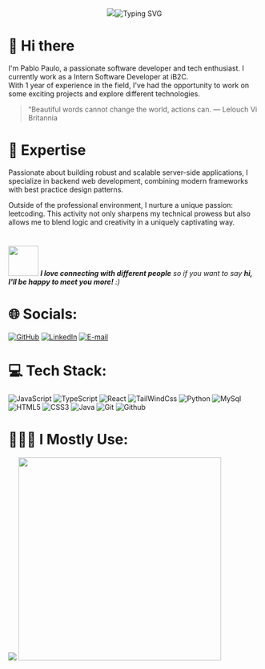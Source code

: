 <div align="center">
  <img src="https://capsule-render.vercel.app/api?section=header&type=waving&color=ffbf00"
  <a href="https://git.io/typing-svg"><img src="https://readme-typing-svg.herokuapp.com?font=Poppins&weight=600&size=40&pause=1000&color=F7F7F7&center=true&random=false&width=635&height=235&lines=Hello%2C+I'm+Pablo+Paulo;Ol%C3%A1%2C+me+chamo+Pablo+Paulo" alt="Typing SVG" />
  </a>   

</div>

##

# 👋 Hi there

I'm Pablo Paulo, a passionate software developer and tech enthusiast. I currently work as a Intern Software Developer at iB2C. </br>
With 1 year of experience in the field, I've had the opportunity to work on some exciting projects and explore different technologies.

> “Beautiful words cannot change the world, actions can. — Lelouch Vi Britannia

# 🚀 Expertise

Passionate about building robust and scalable server-side applications, I specialize in backend web development, combining modern frameworks with best practice design patterns.

Outside of the professional environment, I nurture a unique passion: leetcoding. This activity not only sharpens my technical prowess but also allows me to blend logic and creativity in a uniquely captivating way.

#
<img src="https://media.giphy.com/media/LnQjpWaON8nhr21vNW/giphy.gif" width="60"> <em><b>I love connecting with different people</b> so if you want to say <b>hi, I'll be happy to meet you more!</b> :)</em>
#
# 🌐 Socials:
[![GitHub](https://img.shields.io/badge/Github-181717?style=for-the-badge&logo=Github&logoColor=white)](https://github.com/PabloPauloDev)
[![LinkedIn](https://img.shields.io/badge/LinkedIn-0A66C2?style=for-the-badge&logo=linkedin&logoColor=white)](https://www.linkedin.com/in/pablo-carpanedo/)
[![E-mail](https://img.shields.io/badge/-Email-000?style=for-the-badge&logo=microsoft-outlook&logoColor=E94D5F)](mailto:pablopaulodev@gmail.com)
# 💻 Tech Stack:

![JavaScript](https://img.shields.io/badge/JavaScript-F7DF1E?style=for-the-badge&logo=javascript&logoColor=black)
![TypeScript](https://img.shields.io/badge/typescript-%23007ACC.svg?style=for-the-badge&logo=typescript&logoColor=white)
![React](https://img.shields.io/badge/react-%2320232a.svg?style=for-the-badge&logo=react&logoColor=%2361DAFB)
![TailWindCss](https://img.shields.io/badge/TailwindCSS-38B2AC?style=for-the-badge&logo=tailwindcss&logoColor=white)
![Python](https://img.shields.io/badge/python-3670A0?style=for-the-badge&logo=python&logoColor=ffdd54)
![MySql](https://shields.io/badge/MySQL-blue?style=for-the-badge&logo=mysql&logoColor=white)
![HTML5](https://img.shields.io/badge/HTML5-E34F26?style=for-the-badge&logo=html5&logoColor=white)
![CSS3](https://img.shields.io/badge/CSS3-1572B6?style=for-the-badge&logo=css3&logoColor=white)
![Java](https://img.shields.io/badge/java-%23ED8B00.svg?style=for-the-badge&logo=openjdk&logoColor=white)
![Git](https://img.shields.io/badge/Git-F05032?style=for-the-badge&logo=git&logoColor=white)
![Github](https://img.shields.io/badge/Github-181717?style=for-the-badge&logo=Github&logoColor=white)

# 👨🏽‍💻 I Mostly Use:

<p align="left">
    <img src="https://github-readme-stats-git-masterrstaa-rickstaa.vercel.app/api/top-langs/?username=PabloPauloDev&layout=compact" />
  <a href="https://stats.hyochan.dev/en/stats/PabloPauloDev"><img src="https://stats.hyochan.dev/api/github-stats?login=PabloPauloDev"width="405" /></a>
</p>





